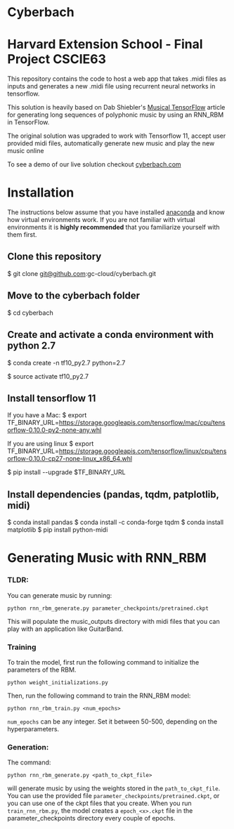# Cyberbach
# Harvard Extension School - Final Project CSCIE63

This repository contains the code to host a web app that takes .midi files
as inputs and generates a new .midi file using recurrent neural networks in tensorflow.  


This solution is heavily based on Dab Shiebler's [Musical TensorFlow](http://danshiebler.com/2016-08-17-musical-tensorflow-part-two-the-rnn-rbm/) 
article for generating long sequences of polyphonic music by using an RNN_RBM in TensorFlow. 

The original solution was upgraded to work with Tensorflow 11, accept user provided  midi files, automatically generate
new music and play the new music online

To see a demo of our live solution checkout [cyberbach.com](cyberbach.com)



# Installation
The instructions below assume that you have installed [anaconda](https://www.continuum.io/downloads) and know how 
virtual environments work.  If you are not familiar with virtual environments it is **highly recommended** that 
you familiarize yourself with them first.    

## Clone this repository
$ git clone git@github.com:gc-cloud/cyberbach.git

## Move to the cyberbach folder

$ cd cyberbach

## Create and activate a conda environment with python 2.7

$ conda create -n tf10_py2.7 python=2.7

$ source activate tf10_py2.7

## Install tensorflow 11

If you have a Mac:
$ export TF_BINARY_URL=https://storage.googleapis.com/tensorflow/mac/cpu/tensorflow-0.10.0-py2-none-any.whl

If you are using linux
$ export TF_BINARY_URL=https://storage.googleapis.com/tensorflow/linux/cpu/tensorflow-0.10.0-cp27-none-linux_x86_64.whl

$ pip install --upgrade $TF_BINARY_URL

## Install dependencies (pandas, tqdm, patplotlib, midi)
$ conda install pandas
$ conda install -c conda-forge tqdm
$ conda install matplotlib
$ pip install python-midi

# Generating Music with RNN_RBM
### TLDR:
You can generate music by running:
```
python rnn_rbm_generate.py parameter_checkpoints/pretrained.ckpt
```
This will populate the music_outputs directory with midi files that you can play with an application like GuitarBand.

### Training
To train the model, first run the following command to initialize the parameters of the RBM.
```
python weight_initializations.py
```
Then, run the following command to train the RNN_RBM model:
```
python rnn_rbm_train.py <num_epochs>
```
`num_epochs` can be any integer. Set it between 50-500, depending on the hyperparameters.

### Generation:
The command:
```
python rnn_rbm_generate.py <path_to_ckpt_file>
```
will generate music by using the weights stored in the `path_to_ckpt_file`. You can use the provided file `parameter_checkpoints/pretrained.ckpt`, or you can use one of the ckpt files that you create. When you run `train_rnn_rbm.py`, the model creates a `epoch_<x>.ckpt` file in the parameter_checkpoints directory every couple of epochs. 


